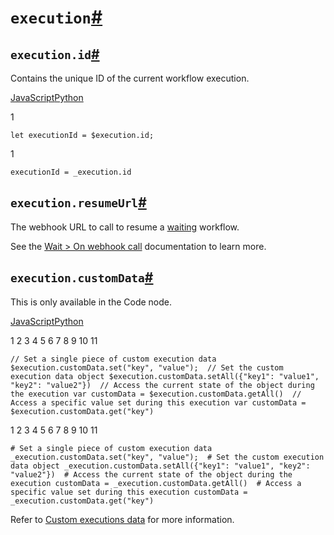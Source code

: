 [](https://github.com/n8n-io/n8n-docs/edit/main/docs/code/cookbook/builtin/execution.md "Edit this page")

# `execution`[#](#execution "Permanent link")

## `execution.id`[#](#executionid "Permanent link")

Contains the unique ID of the current workflow execution.

[JavaScript](#__tabbed_1_1)[Python](#__tabbed_1_2)

1

`let executionId = $execution.id;`

1

`executionId = _execution.id`

## `execution.resumeUrl`[#](#executionresumeurl "Permanent link")

The webhook URL to call to resume a [waiting](../../../../integrations/builtin/core-nodes/n8n-nodes-base.wait/) workflow.

See the [Wait > On webhook call](../../../../integrations/builtin/core-nodes/n8n-nodes-base.wait/#on-webhook-call) documentation to learn more.

## `execution.customData`[#](#executioncustomdata "Permanent link")

This is only available in the Code node.

[JavaScript](#__tabbed_2_1)[Python](#__tabbed_2_2)

 1
 2
 3
 4
 5
 6
 7
 8
 9
10
11

`// Set a single piece of custom execution data $execution.customData.set("key", "value");  // Set the custom execution data object $execution.customData.setAll({"key1": "value1", "key2": "value2"})  // Access the current state of the object during the execution var customData = $execution.customData.getAll()  // Access a specific value set during this execution var customData = $execution.customData.get("key")`

 1
 2
 3
 4
 5
 6
 7
 8
 9
10
11

`# Set a single piece of custom execution data _execution.customData.set("key", "value");  # Set the custom execution data object _execution.customData.setAll({"key1": "value1", "key2": "value2"})  # Access the current state of the object during the execution customData = _execution.customData.getAll()  # Access a specific value set during this execution customData = _execution.customData.get("key")`

Refer to [Custom executions data](../../../../workflows/executions/custom-executions-data/) for more information.